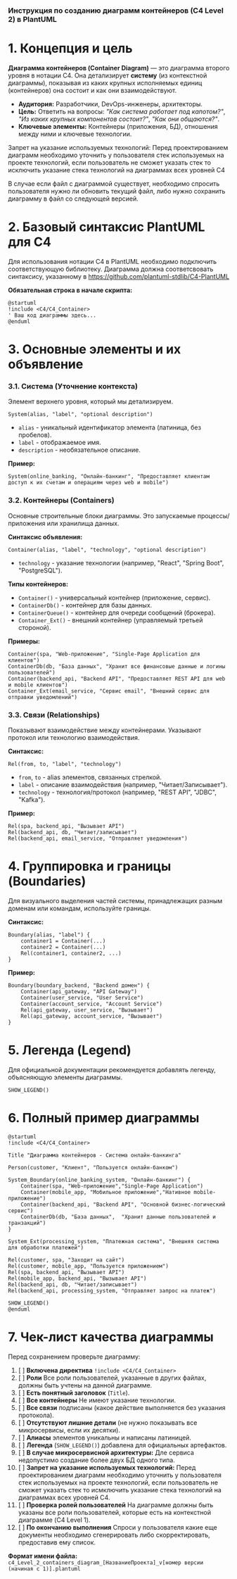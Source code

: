 ### **Инструкция по созданию диаграмм контейнеров (C4 Level 2) в PlantUML**

# **1. Концепция и цель**
**Диаграмма контейнеров (Container Diagram)** — это диаграмма второго уровня в нотации C4. Она детализирует **систему** (из контекстной диаграммы), показывая из каких крупных исполняемых единиц (контейнеров) она состоит и как они взаимодействуют.

*   **Аудитория:** Разработчики, DevOps-инженеры, архитекторы.
*   **Цель:** Ответить на вопросы: *"Как система работает под капотом?"*, *"Из каких крупных компонентов состоит?"*, *"Как они общаются?"*.
*   **Ключевые элементы:** Контейнеры (приложения, БД), отношения между ними и ключевые технологии.

Запрет на указание используемых технологий: Перед проектированием диаграмм необходимо уточнить у пользователя стек используемых на проекте технологий, если пользователь не сможет указать стек то исключить указание стека технологий на диаграммах всех уровней C4

В случае если файл с диаграммой существует, необходимо спросить пользователя нужно ли обновить текущий файл, либо нужно сохранить диаграмму в файл со следующей версией.
# **2. Базовый синтаксис PlantUML для C4**

Для использования нотации C4 в PlantUML необходимо подключить соответствующую библиотеку.
Диаграмма должна соответсвовать синтаксису, указанному в https://github.com/plantuml-stdlib/C4-PlantUML

**Обязательная строка в начале скрипта:**
```plantuml
@startuml
!include <C4/C4_Container>
' Ваш код диаграммы здесь...
@enduml
```

# **3. Основные элементы и их объявление**

### **3.1. Система (Уточнение контекста)**
Элемент верхнего уровня, который мы детализируем.

```
System(alias, "label", "optional description")
```
*   `alias` - уникальный идентификатор элемента (латиница, без пробелов).
*   `label` - отображаемое имя.
*   `description` - необязательное описание.

**Пример:**
```plantuml
System(online_banking, "Онлайн-банкинг", "Предоставляет клиентам доступ к их счетам и операциям через web и mobile")
```

### **3.2. Контейнеры (Containers)**
Основные строительные блоки диаграммы. Это запускаемые процессы/приложения или хранилища данных.

**Синтаксис объявления:**
```
Container(alias, "label", "technology", "optional description")
```
*   `technology` - указание технологии (например, "React", "Spring Boot", "PostgreSQL").

**Типы контейнеров:**
*   `Container()` - универсальный контейнер (приложение, сервис).
*   `ContainerDb()` - контейнер для базы данных.
*   `ContainerQueue()` - контейнер для очереди сообщений (брокера).
*   `Container_Ext()` - внешний контейнер (управляемый третьей стороной).

**Примеры:**
```plantuml
Container(spa, "Web-приложение", "Single-Page Application для клиентов")
ContainerDb(db, "База данных", "Хранит все финансовые данные и логины пользователей")
Container(backend_api, "Backend API", "Предоставляет REST API для web и mobile клиентов")
Container_Ext(email_service, "Сервис email", "Внешний сервис для отправки уведомлений")
```

### **3.3. Связи (Relationships)**
Показывают взаимодействие между контейнерами. Указывают протокол или технологию взаимодействия.

**Синтаксис:**
```
Rel(from, to, "label", "technology")
```
*   `from`, `to` - alias элементов, связанных стрелкой.
*   `label` - описание взаимодействия (например, "Читает/Записывает").
*   `technology` - технология/протокол (например, "REST API", "JDBC", "Kafka").

**Пример:**
```plantuml
Rel(spa, backend_api, "Вызывает API")
Rel(backend_api, db, "Читает/записывает")
Rel(backend_api, email_service, "Отправляет уведомления")
```

# **4. Группировка и границы (Boundaries)**
Для визуального выделения частей системы, принадлежащих разным доменам или командам, используйте границы.

**Синтаксис:**
```
Boundary(alias, "label") {
    container1 = Container(...)
    container2 = Container(...)
    Rel(container1, container2, ...)
}
```

**Пример:**
```plantuml
Boundary(boundary_backend, "Backend домен") {
    Container(api_gateway, "API Gateway")
    Container(user_service, "User Service")
    Container(account_service, "Account Service")
    Rel(api_gateway, user_service, "Вызывает")
    Rel(api_gateway, account_service, "Вызывает")
}
```

# **5. Легенда (Legend)**
Для официальной документации рекомендуется добавлять легенду, объясняющую элементы диаграммы.

```
SHOW_LEGEND()
```

# **6. Полный пример диаграммы**

```plantuml
@startuml
!include <C4/C4_Container>

Title "Диаграмма контейнеров - Система онлайн-банкинга"

Person(customer, "Клиент", "Пользуется онлайн-банком")

System_Boundary(online_banking_system, "Онлайн-банкинг") {
    Container(spa, "Web-приложение","Single-Page Application")
    Container(mobile_app, "Мобильное приложение","Нативное mobile-приложение")
    Container(backend_api, "Backend API", "Основной бизнес-логический сервис")
    ContainerDb(db, "База данных",  "Хранит данные пользователей и транзакций")
}

System_Ext(processing_system, "Платежная система", "Внешняя система для обработки платежей")

Rel(customer, spa, "Заходит на сайт")
Rel(customer, mobile_app, "Пользуется приложением")
Rel(spa, backend_api, "Вызывает API")
Rel(mobile_app, backend_api, "Вызывает API")
Rel(backend_api, db, "Читает/записывает")
Rel(backend_api, processing_system, "Отправляет запрос на платеж")

SHOW_LEGEND()
@enduml
```

# **7. Чек-лист качества диаграммы**
Перед сохранением проверьте диаграмму:
1.  [ ] **Включена директива** `!include <C4/C4_Container>`
2.  [ ] **Роли** Все роли пользователей, указанные в других файлах, должны быть учтены на данной диаграмме.
3.  [ ] **Есть понятный заголовок** (`Title`).
4.  [ ] **Все контейнеры** Не имеют указание технологии.
5.  [ ] **Все связи** подписаны (какое действие выполняется без указания протокола).
6.  [ ] **Отсутствуют лишние детали** (не нужно показывать все микросервисы, если их десятки).
7.  [ ] **Алиасы** элементов уникальны и написаны латиницей.
8.  [ ] **Легенда** (`SHOW_LEGEND()`) добавлена для официальных артефактов.
9.  [ ] **В случае микросервисной архитектуры:** Дле сервиса недопустимо создание более двух БД одного типа.
10. [ ] **Запрет на указание используемых технологий:** Перед проектированием диаграмм необходимо уточнить у пользователя стек используемых на проекте технологий, если пользователь не сможет указать стек то исмключить указание стека технологий на диаграммах всех уровней C4.
11. [ ] **Проверка ролей пользователей** На диаграмме должны быть указаны все роли пользователей, которые есть на контекстной диаграмме (C4 Level 1).
12. [ ] **По окончанию выполнения** Спроси у пользователя какие еще документы необходимо сгенерировать либо скорректировать, предоставив ему список.

**Формат имени файла:** `c4_Level_2_containers_diagram_[НазваниеПроекта]_v[номер версии (начиная с 1)].plantuml`